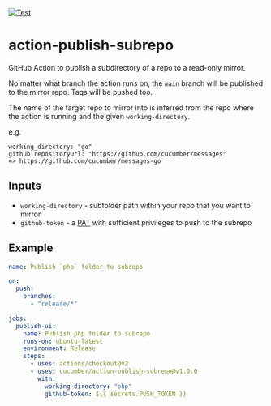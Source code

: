 [![Test](https://github.com/cucumber/action-publish-cpan/actions/workflows/test.yaml/badge.svg)](https://github.com/cucumber/action-publish-cpan/actions/workflows/test.yaml)

# action-publish-subrepo
GitHub Action to publish a subdirectory of a repo to a read-only mirror.

No matter what branch the action runs on, the `main` branch will be published to the mirror repo. Tags will be pushed too.

The name of the target repo to mirror into is inferred from the repo where the action is running and the given `working-directory`.

e.g. 

    working_directory: "go"
    github.repositoryUrl: "https://github.com/cucumber/messages"
    => https://github.com/cucumber/messages-go

## Inputs

* `working-directory` - subfolder path within your repo that you want to mirror
* `github-token` - a [PAT](https://docs.github.com/en/authentication/keeping-your-account-and-data-secure/creating-a-personal-access-token) with sufficient privileges to push to the subrepo

## Example

```yaml
name: Publish `php` folder to subrepo

on:
  push:
    branches:
      - "release/*"

jobs:
  publish-ui:
    name: Publish php folder to subrepo
    runs-on: ubuntu-latest
    environment: Release
    steps:
      - uses: actions/checkout@v2
      - uses: cucumber/action-publish-subrepo@v1.0.0
        with:
          working-directory: "php"
          github-token: ${{ secrets.PUSH_TOKEN }}
```
